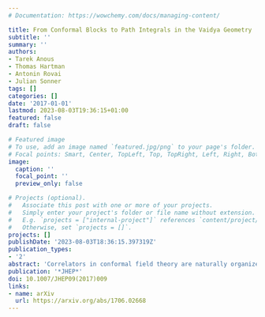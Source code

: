 ```yaml
---
# Documentation: https://wowchemy.com/docs/managing-content/

title: From Conformal Blocks to Path Integrals in the Vaidya Geometry
subtitle: ''
summary: ''
authors:
- Tarek Anous
- Thomas Hartman
- Antonin Rovai
- Julian Sonner
tags: []
categories: []
date: '2017-01-01'
lastmod: 2023-08-03T19:36:15+01:00
featured: false
draft: false

# Featured image
# To use, add an image named `featured.jpg/png` to your page's folder.
# Focal points: Smart, Center, TopLeft, Top, TopRight, Left, Right, BottomLeft, Bottom, BottomRight.
image:
  caption: ''
  focal_point: ''
  preview_only: false

# Projects (optional).
#   Associate this post with one or more of your projects.
#   Simply enter your project's folder or file name without extension.
#   E.g. `projects = ["internal-project"]` references `content/project/deep-learning/index.md`.
#   Otherwise, set `projects = []`.
projects: []
publishDate: '2023-08-03T18:36:15.397319Z'
publication_types:
- '2'
abstract: 'Correlators in conformal field theory are naturally organized as a sum over conformal blocks. In holographic theories, this sum must reorganize into a path integral over bulk fields and geometries. We explore how these two sums are related in the case of a point particle moving in the background of a 3d collapsing black hole. The conformal block expansion is recast as a sum over paths of the first-quantized particle moving in the bulk geometry. Off-shell worldlines of the particle correspond to subdominant contributions in the Euclidean conformal block expansion, but these same operators must be included in order to correctly reproduce complex saddles in the Lorentzian theory. During thermalization, a complex saddle dominates under certain circumstances; in this case, the CFT correlator is not given by the Virasoro identity block in any channel, but can be recovered by summing heavy operators. This effectively converts the conformal block expansion in CFT from a sum over intermediate states to a sum over channels that mimics the bulk path integral.'
publication: '*JHEP*'
doi: 10.1007/JHEP09(2017)009
links:
- name: arXiv
  url: https://arxiv.org/abs/1706.02668
---
```

